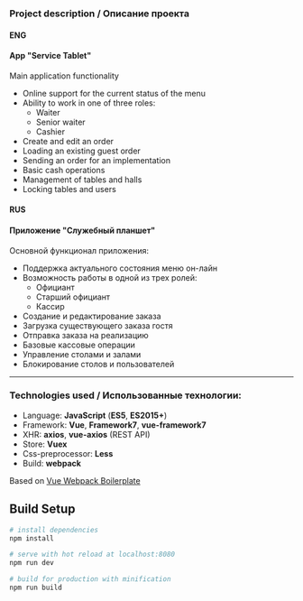 ### Project description / Описание проекта

#### ENG
#### App "Service Tablet"
Main application functionality
- Online support for the current status of the menu
- Ability to work in one of three roles:
  - Waiter
  - Senior waiter
  - Cashier
- Create and edit an order
- Loading an existing guest order
- Sending an order for an implementation
- Basic cash operations
- Management of tables and halls
- Locking tables and users

#### RUS
#### Приложение "Служебный планшет"
Основной функционал приложения:
- Поддержка актуального состояния меню он-лайн
- Возможность работы в одной из трех ролей:
  - Официант
  - Старший официант
  - Кассир
- Создание и редактирование заказа
- Загрузка существующего заказа гостя
- Отправка заказа на реализацию
- Базовые кассовые операции
- Управление столами и залами
- Блокирование столов и пользователей
---
### Technologies used / Использованные технологии:
- Language: **JavaScript** (**ES5**, **ES2015+**)
- Framework: **Vue**, **Framework7**, **vue-framework7**
- XHR: **axios**, **vue-axios** (REST API)
- Store: **Vuex**
- Css-preprocessor: **Less**
- Build: **webpack**



Based on [Vue Webpack Boilerplate](https://github.com/vuejs-templates/webpack)

## Build Setup

``` bash
# install dependencies
npm install

# serve with hot reload at localhost:8080
npm run dev

# build for production with minification
npm run build
```

